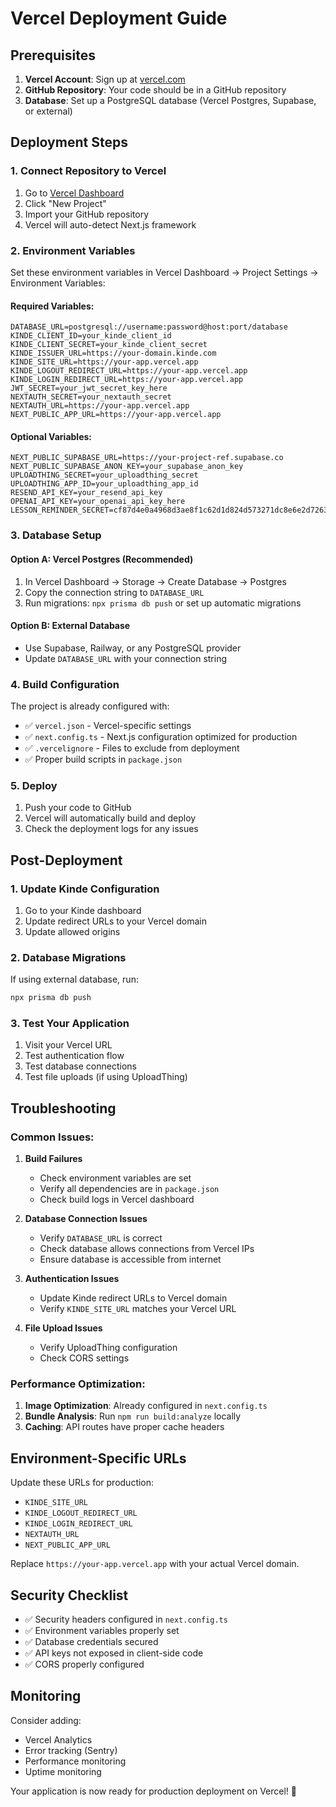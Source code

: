 # Vercel Deployment Guide

## Prerequisites

1. **Vercel Account**: Sign up at [vercel.com](https://vercel.com)
2. **GitHub Repository**: Your code should be in a GitHub repository
3. **Database**: Set up a PostgreSQL database (Vercel Postgres, Supabase, or external)

## Deployment Steps

### 1. Connect Repository to Vercel

1. Go to [Vercel Dashboard](https://vercel.com/dashboard)
2. Click "New Project"
3. Import your GitHub repository
4. Vercel will auto-detect Next.js framework

### 2. Environment Variables

Set these environment variables in Vercel Dashboard → Project Settings → Environment Variables:

#### Required Variables:

```
DATABASE_URL=postgresql://username:password@host:port/database
KINDE_CLIENT_ID=your_kinde_client_id
KINDE_CLIENT_SECRET=your_kinde_client_secret
KINDE_ISSUER_URL=https://your-domain.kinde.com
KINDE_SITE_URL=https://your-app.vercel.app
KINDE_LOGOUT_REDIRECT_URL=https://your-app.vercel.app
KINDE_LOGIN_REDIRECT_URL=https://your-app.vercel.app
JWT_SECRET=your_jwt_secret_key_here
NEXTAUTH_SECRET=your_nextauth_secret
NEXTAUTH_URL=https://your-app.vercel.app
NEXT_PUBLIC_APP_URL=https://your-app.vercel.app
```

#### Optional Variables:

```
NEXT_PUBLIC_SUPABASE_URL=https://your-project-ref.supabase.co
NEXT_PUBLIC_SUPABASE_ANON_KEY=your_supabase_anon_key
UPLOADTHING_SECRET=your_uploadthing_secret
UPLOADTHING_APP_ID=your_uploadthing_app_id
RESEND_API_KEY=your_resend_api_key
OPENAI_API_KEY=your_openai_api_key_here
LESSON_REMINDER_SECRET=cf87d4e0a4968d3ae8f1c62d1d824d573271dc8e6e2d7263c6d051ee6af485fd
```

### 3. Database Setup

#### Option A: Vercel Postgres (Recommended)

1. In Vercel Dashboard → Storage → Create Database → Postgres
2. Copy the connection string to `DATABASE_URL`
3. Run migrations: `npx prisma db push` or set up automatic migrations

#### Option B: External Database

- Use Supabase, Railway, or any PostgreSQL provider
- Update `DATABASE_URL` with your connection string

### 4. Build Configuration

The project is already configured with:

- ✅ `vercel.json` - Vercel-specific settings
- ✅ `next.config.ts` - Next.js configuration optimized for production
- ✅ `.vercelignore` - Files to exclude from deployment
- ✅ Proper build scripts in `package.json`

### 5. Deploy

1. Push your code to GitHub
2. Vercel will automatically build and deploy
3. Check the deployment logs for any issues

## Post-Deployment

### 1. Update Kinde Configuration

1. Go to your Kinde dashboard
2. Update redirect URLs to your Vercel domain
3. Update allowed origins

### 2. Database Migrations

If using external database, run:

```bash
npx prisma db push
```

### 3. Test Your Application

1. Visit your Vercel URL
2. Test authentication flow
3. Test database connections
4. Test file uploads (if using UploadThing)

## Troubleshooting

### Common Issues:

1. **Build Failures**

   - Check environment variables are set
   - Verify all dependencies are in `package.json`
   - Check build logs in Vercel dashboard

2. **Database Connection Issues**

   - Verify `DATABASE_URL` is correct
   - Check database allows connections from Vercel IPs
   - Ensure database is accessible from internet

3. **Authentication Issues**

   - Update Kinde redirect URLs to Vercel domain
   - Verify `KINDE_SITE_URL` matches your Vercel URL

4. **File Upload Issues**
   - Verify UploadThing configuration
   - Check CORS settings

### Performance Optimization:

1. **Image Optimization**: Already configured in `next.config.ts`
2. **Bundle Analysis**: Run `npm run build:analyze` locally
3. **Caching**: API routes have proper cache headers

## Environment-Specific URLs

Update these URLs for production:

- `KINDE_SITE_URL`
- `KINDE_LOGOUT_REDIRECT_URL`
- `KINDE_LOGIN_REDIRECT_URL`
- `NEXTAUTH_URL`
- `NEXT_PUBLIC_APP_URL`

Replace `https://your-app.vercel.app` with your actual Vercel domain.

## Security Checklist

- ✅ Security headers configured in `next.config.ts`
- ✅ Environment variables properly set
- ✅ Database credentials secured
- ✅ API keys not exposed in client-side code
- ✅ CORS properly configured

## Monitoring

Consider adding:

- Vercel Analytics
- Error tracking (Sentry)
- Performance monitoring
- Uptime monitoring

Your application is now ready for production deployment on Vercel! 🚀






